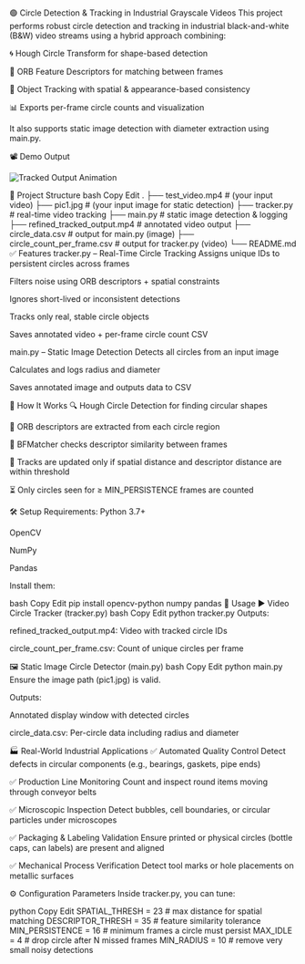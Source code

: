 🟢 Circle Detection & Tracking in Industrial Grayscale Videos
This project performs robust circle detection and tracking in industrial black-and-white (B&W) video streams using a hybrid approach combining:

🌀 Hough Circle Transform for shape-based detection

🔑 ORB Feature Descriptors for matching between frames

🧠 Object Tracking with spatial & appearance-based consistency

📊 Exports per-frame circle counts and visualization

It also supports static image detection with diameter extraction using main.py.

📽️ Demo Output

![Tracked Output Animation](tracked_output.gif)

📂 Project Structure
bash
Copy
Edit
.
├── test_video.mp4                 # (your input video)
├── pic1.jpg                       # (your input image for static detection)
├── tracker.py                     # real-time video tracking
├── main.py                        # static image detection & logging
├── refined_tracked_output.mp4     # annotated video output
├── circle_data.csv                # output for main.py (image)
├── circle_count_per_frame.csv     # output for tracker.py (video)
└── README.md
✅ Features
tracker.py – Real-Time Circle Tracking
Assigns unique IDs to persistent circles across frames

Filters noise using ORB descriptors + spatial constraints

Ignores short-lived or inconsistent detections

Tracks only real, stable circle objects

Saves annotated video + per-frame circle count CSV

main.py – Static Image Detection
Detects all circles from an input image

Calculates and logs radius and diameter

Saves annotated image and outputs data to CSV

🧠 How It Works
🔍 Hough Circle Detection for finding circular shapes

🔑 ORB descriptors are extracted from each circle region

🧬 BFMatcher checks descriptor similarity between frames

🧠 Tracks are updated only if spatial distance and descriptor distance are within threshold

⏳ Only circles seen for ≥ MIN_PERSISTENCE frames are counted

🛠️ Setup
Requirements:
Python 3.7+

OpenCV

NumPy

Pandas

Install them:

bash
Copy
Edit
pip install opencv-python numpy pandas
🚀 Usage
▶ Video Circle Tracker (tracker.py)
bash
Copy
Edit
python tracker.py
Outputs:

refined_tracked_output.mp4: Video with tracked circle IDs

circle_count_per_frame.csv: Count of unique circles per frame

🖼 Static Image Circle Detector (main.py)
bash
Copy
Edit
python main.py
Ensure the image path (pic1.jpg) is valid.

Outputs:

Annotated display window with detected circles

circle_data.csv: Per-circle data including radius and diameter

🏭 Real-World Industrial Applications
✅ Automated Quality Control
Detect defects in circular components (e.g., bearings, gaskets, pipe ends)

✅ Production Line Monitoring
Count and inspect round items moving through conveyor belts

✅ Microscopic Inspection
Detect bubbles, cell boundaries, or circular particles under microscopes

✅ Packaging & Labeling Validation
Ensure printed or physical circles (bottle caps, can labels) are present and aligned

✅ Mechanical Process Verification
Detect tool marks or hole placements on metallic surfaces

⚙️ Configuration Parameters
Inside tracker.py, you can tune:

python
Copy
Edit
SPATIAL_THRESH = 23           # max distance for spatial matching
DESCRIPTOR_THRESH = 35        # feature similarity tolerance
MIN_PERSISTENCE = 16          # minimum frames a circle must persist
MAX_IDLE = 4                  # drop circle after N missed frames
MIN_RADIUS = 10               # remove very small noisy detections